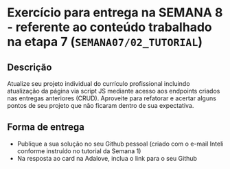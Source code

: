 # Exercício para entrega na SEMANA 8 - referente ao conteúdo trabalhado na etapa 7 (`SEMANA07/02_TUTORIAL`)

## Descrição
Atualize seu projeto individual do currículo profissional incluindo atualização da página via script JS mediante acesso aos endpoints criados nas entregas anteriores (CRUD).
Aproveite para refatorar e acertar alguns pontos de seu projeto que não ficaram dentro de sua expectativa.

## Forma de entrega
- Publique a sua solução no seu Github pessoal (criado com o e-mail Inteli conforme instruído no tutorial da Semana 1)
- Na resposta ao card na Adalove, inclua o link para o seu Github